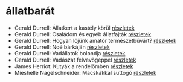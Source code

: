 # állatbarát

- Gerald Durrell: Állatkert a kastély körül [részletek](_details/%7Bopf.creator%7D.md#id_310)
- Gerald Durrell: Családom és egyéb állatfajták [részletek](_details/%7Bopf.creator%7D.md#id_50)
- Gerald Durrell: Hogyan lőjünk amatőr természetbúvárt? [részletek](_details/%7Bopf.creator%7D.md#id_869)
- Gerald Durrell: Noé bárkáján [részletek](_details/%7Bopf.creator%7D.md#id_870)
- Gerald Durrell: Vadállatok bolondja [részletek](_details/%7Bopf.creator%7D.md#id_864)
- Gerald Durrell: Vadászat felvevőgéppel [részletek](_details/%7Bopf.creator%7D.md#id_863)
- James Herriot: Kutyák a rendelőmben [részletek](_details/%7Bopf.creator%7D.md#id_782)
- Mieshelle Nagelschneider: Macskákkal suttogó [részletek](_details/%7Bopf.creator%7D.md#id_1437)